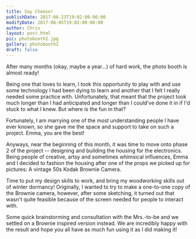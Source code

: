 ```yaml
---
title: Say Cheese!
publishDate: 2017-06-23T19:02:00-06:00
modifyDate: 2017-06-05T19:02:00-06:00
author: Chris
layout: post.html
pic: photobooth2.jpg
gallery: photobooth2
draft: false
---
```

After many months (okay, maybe a year...) of hard work, the photo booth is
almost ready!

Being one that loves to learn, I took this opportunity to play with and use
some technology I had been dying to learn and another that I felt I really
needed some practice with.  Unfortunately, that meant that the project took
much longer than I had anticipated and longer than I could've done it in if I'd
stuck to what I knew.  But where is the fun in that?

Fortunately, I am marrying one of the most understanding people I have ever
known, so she gave me the space and support to take on such a project.  Emma,
you are the best!

Anyways, near the beginning of this month, it was time to move onto phase 2
of the project -- designing and building the housing for the electronics. Being
people of creative, artsy and sometimes whimsical influences, Emma and I
decided to fashion the housing after one of the props we picked up for pictures:
A vintage 50s Kodak Brownie Camera.

Time to put my design skills to work, and bring my woodworking skills out of
winter dormancy!  Originally, I wanted to try to make a one-to-one copy of the
Brownie camera, however, after some sketching, it turned out that wasn't quite
feasible because of the screen needed for people to interact with.

Some quick brainstorming and consultation with the Mrs.-to-be and we settled on
a Brownie inspired version instead.  We are incredibly happy with the result and
hope you all have as much fun using it as I did making it!
